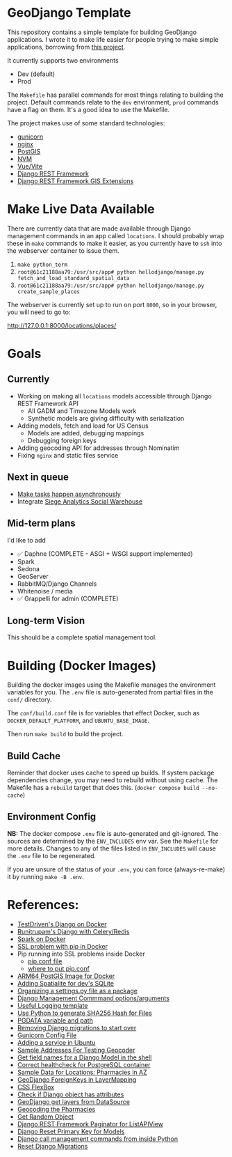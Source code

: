 # GeoDjango Template

This repository contains a simple template for building GeoDjango applications. I wrote it to make life easier for
people trying to make simple applications, borrowing from [this project][1].

It currently supports two environments

- Dev (default)
- Prod

The `Makefile` has parallel commands for most things relating to building the project. Default commands relate to
the `dev` environment, `prod` commands have a flag on them.
It's a good idea to use the Makefile.

The project makes use of some standard technologies:

- [gunicorn][2]
- [nginx][3]
- [PostGIS][4]
- [NVM][28]
- [Vue/Vite][29]
- [Django REST Framework][16]
- [Django REST Framework GIS Extensions][17]

# Make Live Data Available

There are currently data that are made available through Django management commands in an app called `locations`.
I should probably wrap these in `make` commands to make it easier, as you currently have to `ssh` into the
webserver container to issue them.

1. `make python_term`
2. `root@61c21188aa79:/usr/src/app# python hellodjango/manage.py fetch_and_load_standard_spatial_data`
3. `root@61c21188aa79:/usr/src/app# python hellodjango/manage.py create_sample_places`

The webserver is currently set up to run on port `8000`, so in your browser, you will need to go to:

http://127.0.0.1:8000/locations/places/

# Goals

## Currently

- Working on making all `locations` models accessible through Django REST Framework API
    - All GADM and Timezone Models work
    - Synthetic models are giving difficulty with serialization
- Adding models, fetch and load for US Census
    - Models are added, debugging mappings
    - Debugging foreign keys
- Adding geocoding API for addresses through Nominatim
- Fixing `nginx` and static files service

## Next in queue

- [Make tasks happen asynchronously][13]
- Integrate [Siege Analytics Social Warehouse][18]

## Mid-term plans

I'd like to add

- ✅ Daphne (COMPLETE - ASGI + WSGI support implemented)
- Spark
- Sedona
- GeoServer
- RabbitMQ/Django Channels
- Whitenoise / media
- ✅ Grappelli for admin (COMPLETE)

## Long-term Vision

This should be a complete spatial management tool.

# Building (Docker Images)

Building the docker images using the Makefile manages the environment variables for you. The `.env` file is
auto-generated from partial files in the `conf/` directory.

The `conf/build.conf` file is for variables that effect Docker, such as `DOCKER_DEFAULT_PLATFORM`, and
`UBUNTU_BASE_IMAGE`.

Then run `make build` to build the project.

## Build Cache

Reminder that docker uses cache to speed up builds. If system package dependencies change, you may need to rebuild
without using cache. The Makefile has a `rebuild` target that does this. (`docker compose build --no-cache`)

## Environment Config

**NB:** The docker compose `.env` file is auto-generated and git-ignored. The sources are determined by the
`ENV_INCLUDES`
env var. See the `Makefile` for more details. Changes to any of the files listed in `ENV_INCLUDES` will cause the `.env`
file to be regenerated.

If you are unsure of the status of your `.env`, you can force (always-re-make) it by running `make -B .env`.

# References:

- [TestDriven's Django on Docker][1]
- [Runitrupam's Django with Celery/Redis][5]
- [Spark on Docker][6]
- [SSL problem with pip in Docker][7]
- Pip running into SSL problems inside Docker
    - [pip.conf file][8]
    - [where to put pip.conf][9]
- [ARM64 PostGIS Image for Docker][10]
- [Adding Spatialite for dev's SQLite][11]
- [Organizing a settings.py file as a package][12]
- [Django Management Commmand options/arguments][14]
- [Useful Logging template][15]
- [Use Python to generate SHA256 Hash for Files][19]
- [PGDATA variable and path][20]
- [Removing Django migrations to start over][21]
- [Gunicorn Config File][22]
- [Adding a service in Ubuntu][23]
- [Sample Addresses For Testing Geocoder][24]
- [Get field names for a Django Model in the shell][25]
- [Correct healthcheck for PostgreSQL container][26]
- [Sample Data for Locations: Pharmacies in AZ][27]
- [GeoDjango ForeignKeys in LayerMapping][30]
- [CSS FlexBox][31]
- [Check if Django object has attributes][32]
- [GeoDjango get layers from DataSource][33]
- [Geocoding the Pharmacies][34]
- [Get Random Object][35]
- [Django REST Framework Paginator for ListAPIView][36]
- [Django Reset Primary Key for Models][37]
- [Django call management commands from inside Python][38]
- [Reset Django Migrations][39]

[1]: https://testdriven.io/blog/dockerizing-django-with-postgres-gunicorn-and-nginx/?utm_source=pocket_saves

[2]: https://gunicorn.org

[3]: https://www.nginx.com

[4]: https://www.postgis.net

[5]: https://github.com/runitrupam/Django-Docker-Compose-Celery-Redis-PostgreSQL

[6]: https://medium.com/@SaphE/testing-apache-spark-locally-docker-compose-and-kubernetes-deployment-94d35a54f222

[7]: https://stackoverflow.com/questions/25981703/pip-install-fails-with-connection-error-ssl-certificate-verify-failed-certi/73745221

[8]: https://stackoverflow.com/questions/59287824/specifying-multiple-trusted-hosts-in-pip-conf

[9]: https://stackoverflow.com/questions/38869231/python-cant-find-the-file-pip-conf

[10]: https://github.com/Tob1as/docker-postgresql-postgis

[11]: https://zoomadmin.com/HowToInstall/UbuntuPackage/spatialite-bin

[12]: https://www.reddit.com/r/django/comments/l9s3r4/how_do_you_organize_your_settingspy_file_to_keep/

[13]: https://pub.aimind.so/download-large-file-in-python-with-beautiful-progress-bar-f4f86b394ad7

[14]: https://simpleisbetterthancomplex.com/tutorial/2018/08/27/how-to-create-custom-django-management-commands.html

[15]: https://www.crowdstrike.com/guides/python-logging/logging-with-django/

[16]: https://www.django-rest-framework.org

[17]: https://github.com/openwisp/django-rest-framework-gis

[18]: https://github.com/siege-analytics/socialwarehouse

[19]: https://gist.github.com/jakekara/078899caaf8d5e6c74ef58d16ce7e703

[20]: https://www.postgresql.org/docs/16/storage-file-layout.html

[21]: https://simpleisbetterthancomplex.com/tutorial/2016/07/26/how-to-reset-migrations.html

[22]: https://stackoverflow.com/questions/12063463/where-is-the-gunicorn-config-file

[23]: https://superuser.com/questions/1839901/how-to-properly-create-a-service-in-ubuntu

[24]:https://github.com/geocommons/geocoder/blob/master/test/data/address-sample.csv

[25]:https://stackoverflow.com/questions/3647805/how-to-get-all-fields-for-a-django-model

[26]:https://github.com/peter-evans/docker-compose-healthcheck/issues/16

[27]:https://www.google.com/url?sa=t&source=web&rct=j&opi=89978449&url=https://www.azahcccs.gov/Resources/Downloads/PharmacyUpdates/2024/AIHPFee-For-ServicePharmacyNetwork.xlsx&ved=2ahUKEwiUkeX3x8aJAxVxw8kDHVi7EL4QFnoECBEQAQ&usg=AOvVaw1EJLz9kev_tqXZMChl15fj

[28]:https://github.com/nvm-sh/nvm

[29]:https://vite.dev/guide/

[30]:https://stackoverflow.com/questions/21197483/geodjango-layermapping-foreign-key

[31]: https://css-tricks.com/snippets/css/a-guide-to-flexbox/

[32]: https://stackoverflow.com/questions/12906933/how-to-check-if-a-model-object-has-a-given-attribute-property-field-django

[33]: https://gis.stackexchange.com/questions/413084/listing-every-layer-in-geopackage-using-fiona

[34]: https://geocoding.geo.census.gov/geocoder/locations/addressbatch?form

[35]: https://books.agiliq.com/projects/django-orm-cookbook/en/latest/random.html

[36]: https://github.com/AlisherXujanov/Fullstack-Project1/blob/0b7ea1eb103adf49c97287752bae5d1f246fb2f3/DRF.md?plain=1#L834

[37]: https://stackoverflow.com/questions/544791/django-postgresql-how-to-reset-primary-key

[38]: https://docs.djangoproject.com/en/4.0/ref/django-admin/#running-management-commands-from-your-code

[39]: https://medium.com/@mustahibmajgaonkar/how-to-reset-django-migrations-6787b2a1e723